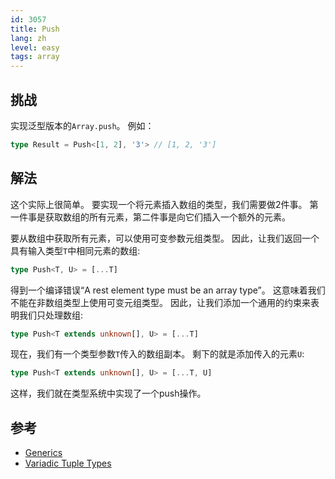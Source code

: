 ```yaml
---
id: 3057
title: Push
lang: zh
level: easy
tags: array
---
```


## 挑战

实现泛型版本的`Array.push`。
例如：

```typescript
type Result = Push<[1, 2], '3'> // [1, 2, '3']
```

## 解法

这个实际上很简单。
要实现一个将元素插入数组的类型，我们需要做2件事。
第一件事是获取数组的所有元素，第二件事是向它们插入一个额外的元素。

要从数组中获取所有元素，可以使用可变参数元组类型。
因此，让我们返回一个具有输入类型`T`中相同元素的数组:

```typescript
type Push<T, U> = [...T]
```

得到一个编译错误“A rest element type must be an array type”。
这意味着我们不能在非数组类型上使用可变元组类型。
因此，让我们添加一个通用的约束来表明我们只处理数组:

```typescript
type Push<T extends unknown[], U> = [...T]
```

现在，我们有一个类型参数`T`传入的数组副本。
剩下的就是添加传入的元素`U`:

```typescript
type Push<T extends unknown[], U> = [...T, U]
```

这样，我们就在类型系统中实现了一个push操作。

## 参考

- [Generics](https://www.typescriptlang.org/docs/handbook/2/generics.html)
- [Variadic Tuple Types](https://www.typescriptlang.org/docs/handbook/release-notes/typescript-4-0.html#variadic-tuple-types)
